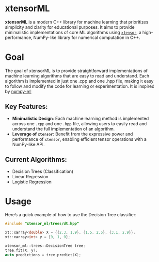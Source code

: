 # xtensorML

**xtensorML** is a modern C++ library for machine learning that prioritizes simplicity and clarity for educational purposes.
It aims to provide minimalistic implementations of core ML algorithms using [`xtensor`](https://xtensor.readthedocs.io/en/latest/), a high-performance, NumPy-like library for numerical computation in C++.

# Goal

The goal of xtensorML is to provide straightforward implementations of machine learning algorithms that are easy to read and understand. Each algorithm is implemented in just one .cpp and one .hpp file, making it easy to follow and modify the code for learning or experimentation.
It is inspired by [numpy-ml](https://github.com/ddbourgin/numpy-ml)

## Key Features:

- **Minimalistic Design**: Each machine learning method is implemented across one `.cpp` and one `.hpp` file, allowing users to easily read and understand the full implementation of an algorithm.
- **Leverage of `xtensor`**: Benefit from the expressive power and performance of `xtensor`, enabling efficient tensor operations with a NumPy-like API.

## Current Algorithms:

- Decision Trees (Classification)
- Linear Regression
- Logistic Regression

# Usage

Here’s a quick example of how to use the Decision Tree classifier:

```C
#include "xtensor_ml/trees/dt.hpp"

xt::xarray<double> X = {{2.3, 1.9}, {1.5, 2.6}, {3.1, 2.9}};
xt::xarray<int> y = {0, 1, 0};

xtensor_ml::trees::DecisionTree tree;
tree.fit(X, y);
auto predictions = tree.predict(X);
```
